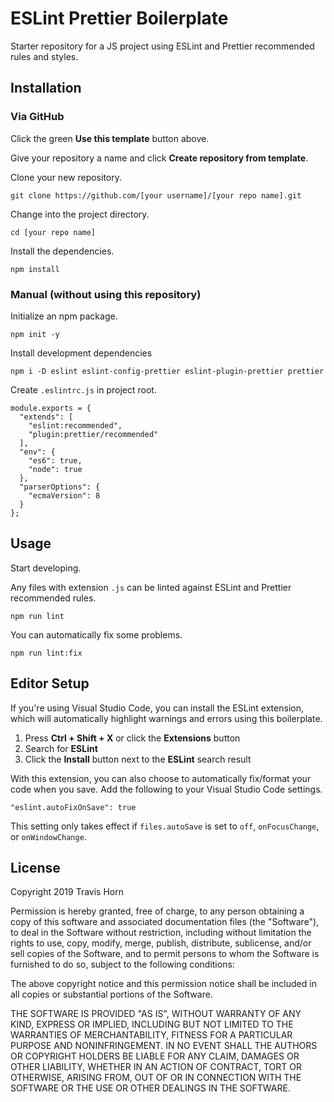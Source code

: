 # ESLint Prettier Boilerplate

Starter repository for a JS project using ESLint and Prettier recommended rules
and styles.

## Installation

### Via GitHub

Click the green **Use this template** button above.

Give your repository a name and click **Create repository from
template**.

Clone your new repository.

```
git clone https://github.com/[your username]/[your repo name].git
```

Change into the project directory.

```
cd [your repo name]
```

Install the dependencies.

```
npm install
```

### Manual (without using this repository)

Initialize an npm package.

```
npm init -y
```

Install development dependencies

```
npm i -D eslint eslint-config-prettier eslint-plugin-prettier prettier
```

Create `.eslintrc.js` in project root.

```
module.exports = {
  "extends": [
    "eslint:recommended",
    "plugin:prettier/recommended"
  ],
  "env": {
    "es6": true,
    "node": true
  },
  "parserOptions": {
    "ecmaVersion": 8
  }
};
```

## Usage

Start developing.

Any files with extension `.js` can be linted against ESLint and Prettier
recommended rules.

```
npm run lint
```

You can automatically fix some problems.

```
npm run lint:fix
```

## Editor Setup

If you're using Visual Studio Code, you can install the ESLint extension, which
will automatically highlight warnings and errors using this boilerplate.

1. Press **Ctrl + Shift + X** or click the **Extensions** button
2. Search for **ESLint**
3. Click the **Install** button next to the **ESLint** search result

With this extension, you can also choose to automatically fix/format your code
when you save. Add the following to your Visual Studio Code settings.

```
"eslint.autoFixOnSave": true
```

This setting only takes effect if  `files.autoSave` is set to `off`,
`onFocusChange`, or `onWindowChange`.

## License

Copyright 2019 Travis Horn

Permission is hereby granted, free of charge, to any person obtaining a copy of
this software and associated documentation files (the "Software"), to deal in
the Software without restriction, including without limitation the rights to
use, copy, modify, merge, publish, distribute, sublicense, and/or sell copies of
the Software, and to permit persons to whom the Software is furnished to do so,
subject to the following conditions:

The above copyright notice and this permission notice shall be included in all
copies or substantial portions of the Software.

THE SOFTWARE IS PROVIDED "AS IS", WITHOUT WARRANTY OF ANY KIND, EXPRESS OR
IMPLIED, INCLUDING BUT NOT LIMITED TO THE WARRANTIES OF MERCHANTABILITY, FITNESS
FOR A PARTICULAR PURPOSE AND NONINFRINGEMENT. IN NO EVENT SHALL THE AUTHORS OR
COPYRIGHT HOLDERS BE LIABLE FOR ANY CLAIM, DAMAGES OR OTHER LIABILITY, WHETHER
IN AN ACTION OF CONTRACT, TORT OR OTHERWISE, ARISING FROM, OUT OF OR IN
CONNECTION WITH THE SOFTWARE OR THE USE OR OTHER DEALINGS IN THE SOFTWARE.
